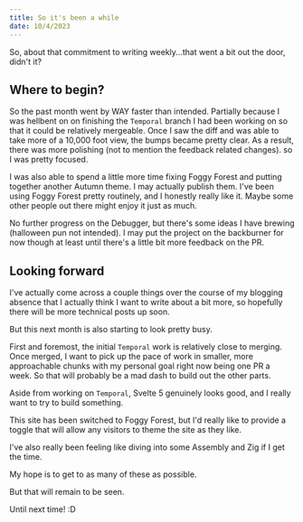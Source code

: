 ```yaml
---
title: So it's been a while
date: 10/4/2023
---
```


So, about that commitment to writing weekly...that went a bit out the door, didn't it?

## Where to begin?

So the past month went by WAY faster than intended. Partially because I was hellbent on
on finishing the `Temporal` branch I had been working on so that it could be
relatively mergeable. Once I saw the diff and was able to take more of a 10,000 foot
view, the bumps became pretty clear. As a result, there was more polishing (not to mention
the feedback related changes). so I was pretty focused.

I was also able to spend a little more time fixing Foggy Forest and putting together
another Autumn theme. I may actually publish them. I've been using Foggy Forest pretty
routinely, and I honestly really like it. Maybe some other people out there might enjoy
it just as much.

No further progress on the Debugger, but there's some ideas I have brewing (halloween pun not
intended). I may put the project on the backburner for now though at least until there's
a little bit more feedback on the PR.

## Looking forward

I've actually come across a couple things over the course of my blogging absence that I actually
think I want to write about a bit more, so hopefully there will be more technical posts up soon.

But this next month is also starting to look pretty busy.

First and foremost, the initial `Temporal` work is relatively close to merging. Once merged,
I want to pick up the pace of work in smaller, more approachable chunks with my personal
goal right now being one PR a week. So that will probably be a mad dash to build out the
other parts.

Aside from working on `Temporal`, Svelte 5 genuinely looks good, and I really want to try to
build something.

This site has been switched to Foggy Forest, but I'd really like to provide a toggle that
will allow any visitors to theme the site as they like.

I've also really been feeling like diving into some Assembly and Zig if I get the time.

My hope is to get to as many of these as possible.

But that will remain to be seen.

Until next time! :D
